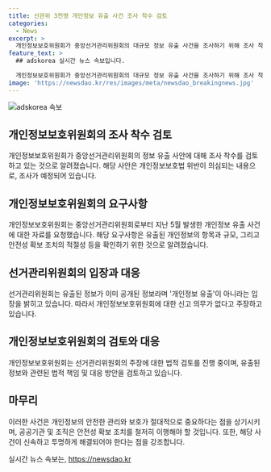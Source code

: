 ```yaml
---
title: 선관위 3천명 개인정보 유출 사건 조사 착수 검토
categories:
  - News
excerpt: >
  개인정보보호위원회가 중앙선거관리위원회의 대규모 정보 유출 사건을 조사하기 위해 조사 착수를 검토 중이라는 소식입니다. 개인정보위는 선관위로부터의 유출 신고는 없었지만, 개인정보보호법 위반 여부를 판단하기 위해 조사를 하고 있습니다. 또한, 선관위는 유출된 정보가 이미 공개된 정보이기에 개인정보 유출이 아니라 주장하고 있지만, 이에 대한 법리적 검토가 이뤄지고 있습니다. 개인정보위는 선관위의 시스템에 대한 미흡한 보안점을 지적하고 개선을 권고한 바 있습니다.
feature_text: >
  ## adskorea 실시간 뉴스 속보입니다.

  개인정보보호위원회가 중앙선거관리위원회의 대규모 정보 유출 사건을 조사하기 위해 조사 착수를 검토 중이라는 소식입니다. 개인정보위는 선관위로부터의 유출 신고는 없었지만, 개인정보보호법 위반 여부를 판단하기 위해 조사를 하고 있습니다. 또한, 선관위는 유출된 정보가 이미 공개된 정보이기에 개인정보 유출이 아니라 주장하고 있지만, 이에 대한 법리적 검토가 이뤄지고 있습니다. 개인정보위는 선관위의 시스템에 대한 미흡한 보안점을 지적하고 개선을 권고한 바 있습니다.
image: 'https://newsdao.kr/res/images/meta/newsdao_breakingnews.jpg'
---
```


<p><img src="https://newsdao.kr/res/images/meta/newsdao_breakingnews.jpg" alt="adskorea 속보" /></p>

<h2 data-ke-size="size26">개인정보보호위원회의 조사 착수 검토</h2>

<p data-ke-size="size16">개인정보보호위원회가 중앙선거관리위원회의 정보 유출 사안에 대해 조사 착수를 검토하고 있는 것으로 알려졌습니다. 해당 사안은 개인정보보호법 위반이 의심되는 내용으로, 조사가 예정되어 있습니다.</p>

<h2 data-ke-size="size26">개인정보보호위원회의 요구사항</h2>

<p data-ke-size="size16">개인정보보호위원회는 중앙선거관리위원회로부터 지난 5월 발생한 개인정보 유출 사건에 대한 자료를 요청했습니다. 해당 요구사항은 유출된 개인정보의 항목과 규모, 그리고 안전성 확보 조치의 적절성 등을 확인하기 위한 것으로 알려졌습니다.</p>

<h2 data-ke-size="size26">선거관리위원회의 입장과 대응</h2>

<p data-ke-size="size16">선거관리위원회는 유출된 정보가 이미 공개된 정보라며 '개인정보 유출'이 아니라는 입장을 밝히고 있습니다. 따라서 개인정보보호위원회에 대한 신고 의무가 없다고 주장하고 있습니다.</p>

<h2 data-ke-size="size26">개인정보보호위원회의 검토와 대응</h2>

<p data-ke-size="size16">개인정보보호위원회는 선거관리위원회의 주장에 대한 법적 검토를 진행 중이며, 유출된 정보와 관련된 법적 책임 및 대응 방안을 검토하고 있습니다.</p>

<h2 data-ke-size="size26">마무리</h2>

<p data-ke-size="size16">이러한 사건은 개인정보의 안전한 관리와 보호가 절대적으로 중요하다는 점을 상기시키며, 공공기관 및 조직은 안전성 확보 조치를 철저히 이행해야 할 것입니다. 또한, 해당 사건이 신속하고 투명하게 해결되어야 한다는 점을 강조합니다.</p>
실시간 뉴스 속보는, <a href="https://newsdao.kr" rel="dofollow">https://newsdao.kr</a>


